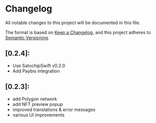 # Changelog

All notable changes to this project will be documented in this file.

The format is based on [Keep a Changelog](https://keepachangelog.com/en/1.0.0/),
and this project adheres to [Semantic Versioning](https://semver.org/spec/v2.0.0.html).

## [0.2.4]:

- Use SatochipSwift v0.2.0
- Add Paybis integration

## [0.2.3]:

- add Polygon network
- add NFT preview popup
- improved translations & error messages
- various UI improvements
